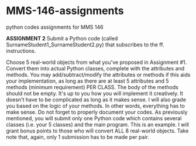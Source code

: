 # MMS-146-assignments
python codes assignments for MMS 146 

**ASSIGNMENT 2**
Submit a Python code (called SurnameStudent1_SurnameStudent2.py) that subscribes to the ff. instructions. 

Choose 5 real-world objects from what you've proposed in Assignment #1.
Convert them into actual Python classes, complete with the attributes and methods. 
You may add/subtract/modify the attributes or methods if this aids your implementation, as long as there are at least 5 attributes and 5 methods (minimum requirement) PER CLASS.
The body of the methods should not be empty. It's up to you how you will implement it creatively. It doesn't have to be complicated as long as it makes sense. I will also grade you based on the logic of your methods. In other words, everything has to make sense.
Do not forget to properly document your codes.
As previously mentioned, you will submit only one Python code which contains several classes (i.e. your 5 classes) and the main program. This is an example.
I will grant bonus points to those who will convert ALL 8 real-world objects.
Take note that, again, only 1 submission has to be made per pair.
